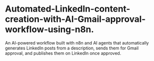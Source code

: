 # Automated-LinkedIn-content-creation-with-AI-Gmail-approval-workflow-using-n8n.
An AI-powered workflow built with n8n and AI agents that automatically generates LinkedIn posts from a description, sends them for Gmail approval, and publishes them on LinkedIn once approved.
